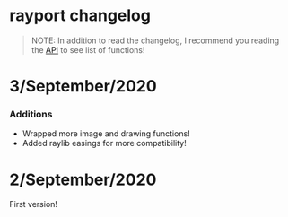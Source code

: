 # rayport changelog

> NOTE: In addition to read the changelog, I recommend you reading the [API](https://github.com/Rabios/rayport/blob/master/api.md) to see list of functions!

# 3/September/2020

### Additions

- Wrapped more image and drawing functions!
- Added raylib easings for more compatibility!

# 2/September/2020

First version!
